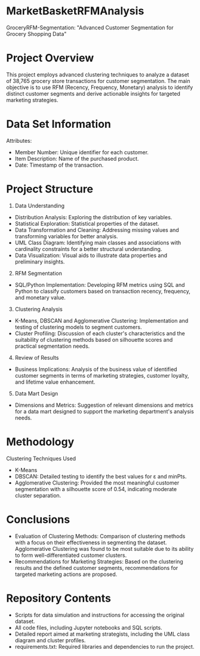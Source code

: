 # MarketBasketRFMAnalysis
GroceryRFM-Segmentation: "Advanced Customer Segmentation for Grocery Shopping Data"

# Project Overview
This project employs advanced clustering techniques to analyze a dataset of 38,765 grocery store transactions for customer segmentation. The main objective is to use RFM (Recency, Frequency, Monetary) analysis to identify distinct customer segments and derive actionable insights for targeted marketing strategies.

# Data Set Information
Attributes:

- Member Number: Unique identifier for each customer.
- Item Description: Name of the purchased product.
- Date: Timestamp of the transaction.
# Project Structure
1. Data Understanding
- Distribution Analysis: Exploring the distribution of key variables.
- Statistical Exploration: Statistical properties of the dataset.
- Data Transformation and Cleaning: Addressing missing values and transforming variables for better analysis.
- UML Class Diagram: Identifying main classes and associations with cardinality constraints for a better structural understanding.
- Data Visualization: Visual aids to illustrate data properties and preliminary insights.
2. RFM Segmentation
- SQL/Python Implementation: Developing RFM metrics using SQL and Python to classify customers based on transaction recency, frequency, and monetary value.
3. Clustering Analysis
- K-Means, DBSCAN and Agglomerative Clustering: Implementation and testing of clustering models to segment customers.
- Cluster Profiling: Discussion of each cluster's characteristics and the suitability of clustering methods based on silhouette scores and practical segmentation needs.
4. Review of Results
- Business Implications: Analysis of the business value of identified customer segments in terms of marketing strategies, customer loyalty, and lifetime value enhancement.
5. Data Mart Design
- Dimensions and Metrics: Suggestion of relevant dimensions and metrics for a data mart designed to support the marketing department's analysis needs.
# Methodology
Clustering Techniques Used
- K-Means
- DBSCAN: Detailed testing to identify the best values for ε and minPts.
- Agglomerative Clustering: Provided the most meaningful customer segmentation with a silhouette score of 0.54, indicating moderate cluster separation.
# Conclusions
- Evaluation of Clustering Methods: Comparison of clustering methods with a focus on their effectiveness in segmenting the dataset. Agglomerative Clustering was found to be most suitable due to its ability to form well-differentiated customer clusters.
- Recommendations for Marketing Strategies: Based on the clustering results and the defined customer segments, recommendations for targeted marketing actions are proposed.
# Repository Contents
- Scripts for data simulation and instructions for accessing the original dataset.
- All code files, including Jupyter notebooks and SQL scripts.
- Detailed report aimed at marketing strategists, including the UML class diagram and cluster profiles.
- requirements.txt: Required libraries and dependencies to run the project.
